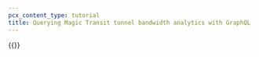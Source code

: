 ```yaml
---
pcx_content_type: tutorial
title: Querying Magic Transit tunnel bandwidth analytics with GraphQL
---
```


{{<render file="_query-magic-transit-bandwidth-graphql.md" productFolder="graphql/magic-transit">}}